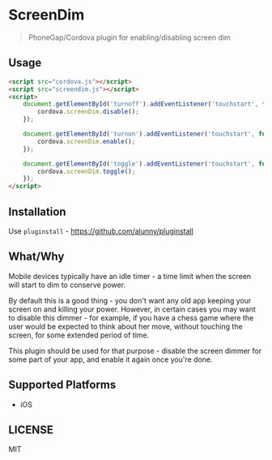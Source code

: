 # ScreenDim

> PhoneGap/Cordova plugin for enabling/disabling screen dim

## Usage

````html
<script src="cordova.js"></script>
<script src="screendim.js"></script>
<script>
    document.getElementById('turnoff').addEventListener('touchstart', function (e) {
        cordova.screenDim.disable();
    });

    document.getElementById('turnon').addEventListener('touchstart', function (e) {
        cordova.screenDim.enable();
    });

    document.getElementById('toggle').addEventListener('touchstart', function (e) {
        cordova.screenDim.toggle();
    });
</script>
````

## Installation

Use `pluginstall` - https://github.com/alunny/pluginstall

## What/Why

Mobile devices typically have an idle timer - a time limit when the screen will
start to dim to conserve power.

By default this is a good thing - you don't want any old app keeping your screen
on and killing your power. However, in certain cases you may want to disable
this dimmer - for example, if you have a chess game where the user would be
expected to think about her move, without touching the screen, for some extended
period of time.

This plugin should be used for that purpose - disable the screen dimmer for some
part of your app, and enable it again once you're done.

## Supported Platforms

* iOS

## LICENSE

MIT
